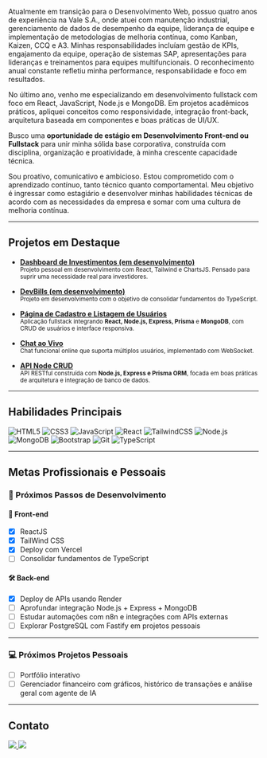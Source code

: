 Atualmente em transição para o Desenvolvimento Web, possuo quatro anos de experiência na Vale S.A., onde atuei com manutenção industrial, gerenciamento de dados de desempenho da equipe, liderança de equipe e implementação de metodologias de melhoria contínua, como Kanban, Kaizen, CCQ e A3. Minhas responsabilidades incluíam gestão de KPIs, engajamento da equipe, operação de sistemas SAP, apresentações para lideranças e treinamentos para equipes multifuncionais. O reconhecimento anual constante refletiu minha performance, responsabilidade e foco em resultados.

No último ano, venho me especializando em desenvolvimento fullstack com foco em React, JavaScript, Node.js e MongoDB. Em projetos acadêmicos práticos, apliquei conceitos como responsividade, integração front-back, arquitetura baseada em componentes e boas práticas de UI/UX.

Busco uma **oportunidade de estágio em Desenvolvimento Front-end ou Fullstack** para unir minha sólida base corporativa, construída com disciplina, organização e proatividade, à minha crescente capacidade técnica.

Sou proativo, comunicativo e ambicioso. Estou comprometido com o aprendizado contínuo, tanto técnico quanto comportamental. Meu objetivo é ingressar como estagiário e desenvolver minhas habilidades técnicas de acordo com as necessidades da empresa e somar com uma cultura de melhoria contínua.

---

## Projetos em Destaque

- [**Dashboard de Investimentos (em desenvolvimento)**](https://github.com/Victor-Avilla/Dashboard-de-Investimentos)  
  <sub>Projeto pessoal em desenvolvimento com React, Tailwind e ChartsJS. Pensado para suprir uma necessidade real para investidores.</sub>

- [**DevBills (em desenvolvimento)**](https://github.com/Victor-Avilla/DevBills)  
  <sub>Projeto em desenvolvimento com o objetivo de consolidar fundamentos do TypeScript.</sub>

- [**Página de Cadastro e Listagem de Usuários**](https://github.com/Victor-Avilla/Pagina-de-cadastro-e-lista-de-usuarios)  
  <sub>Aplicação fullstack integrando **React, Node.js, Express, Prisma** e **MongoDB**, com CRUD de usuários e interface responsiva.</sub>

- [**Chat ao Vivo**](https://github.com/Victor-Avilla/LiveChat)  
  <sub>Chat funcional online que suporta múltiplos usuários, implementado com WebSocket.</sub>

- [**API Node CRUD**](https://github.com/Victor-Avilla/Node)  
  <sub>API RESTful construída com **Node.js, Express e Prisma ORM**, focada em boas práticas de arquitetura e integração de banco de dados.</sub>

---

## Habilidades Principais

![HTML5](https://img.shields.io/badge/HTML5-E34F26?style=flat-square&logo=html5&logoColor=white)
![CSS3](https://img.shields.io/badge/CSS3-1572B6?style=flat-square&logo=css3&logoColor=white)
![JavaScript](https://img.shields.io/badge/JavaScript-F7DF1E?style=flat-square&logo=javascript&logoColor=black)
![React](https://img.shields.io/badge/React-20232A?style=flat-square&logo=react&logoColor=61DAFB)
![TailwindCSS](https://img.shields.io/badge/tailwindcss-%2338B2AC.svg?style=flat-square&logo=tailwind-css&logoColor=white)
![Node.js](https://img.shields.io/badge/Node.js-43853D?style=flat-square&logo=node.js&logoColor=white)
![MongoDB](https://img.shields.io/badge/MongoDB-4EA94B?style=flat-square&logo=mongodb&logoColor=white)
![Bootstrap](https://img.shields.io/badge/Bootstrap-563D7C?style=flat-square&logo=bootstrap&logoColor=white)
![Git](https://img.shields.io/badge/git-F05033?style=flat-square&logo=git&logoColor=white)
![TypeScript](https://img.shields.io/badge/typescript-%23007ACC.svg?style=flat-square&logo=typescript&logoColor=white)

---

## Metas Profissionais e Pessoais

### 🔧 Próximos Passos de Desenvolvimento

#### 🎨 Front-end
- [X] ReactJS
- [X] TailWind CSS
- [X] Deploy com Vercel
- [ ] Consolidar fundamentos de TypeScript

#### 🛠️ Back-end
- [X] Deploy de APIs usando Render
- [ ] Aprofundar integração Node.js + Express + MongoDB
- [ ] Estudar automações com n8n e integrações com APIs externas
- [ ] Explorar PostgreSQL com Fastify em projetos pessoais

---

### 💻 Próximos Projetos Pessoais
- [ ] Portfólio interativo
- [ ] Gerenciador financeiro com gráficos, histórico de transações e análise geral com agente de IA

---

## Contato

<a href="https://www.linkedin.com/in/victor-hugo-fonseca-7890961a4" target="_blank">
  <img src="https://img.shields.io/badge/LinkedIn-0077B5?style=for-the-badge&logo=linkedin&logoColor=white"/>
</a>
<a href="mailto:victorfonsecaavila@gmail.com" target="_blank">
  <img src="https://img.shields.io/badge/E--mail-D14836?style=for-the-badge&logo=gmail&logoColor=white"/>
</a>
